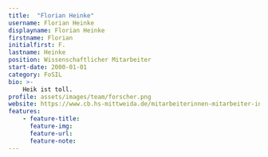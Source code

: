 ```yaml
---
title:  "Florian Heinke"
username: Florian Heinke
displayname: Florian Heinke
firstname: Florian
initialfirst: F.
lastname: Heinke
position: Wissenschaftlicher Mitarbeiter
start-date: 2000-01-01
category: FoSIL
bio: >- 
    Heik ist toll.   
profile: assets/images/team/forscher.png
website: https://www.cb.hs-mittweida.de/mitarbeiterinnen-mitarbeiter-in-ihren-fachgruppen/heinke-florian/
features:
    - feature-title: 
      feature-img: 
      feature-url: 
      feature-note: 
---
```

